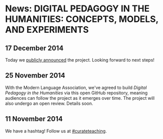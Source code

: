 # News: DIGITAL PEDAGOGY IN THE HUMANITIES: CONCEPTS, MODELS, AND EXPERIMENTS

## 17 December 2014

Today we [publicly announced](announcement.md) the project. Looking forward to next steps!

## 25 November 2014

With the Modern Language Association, we've agreed to build *Digital Pedagogy in the Humanities* via this open GitHub repository, meaning audiences can follow the project as it emerges over time. The project will also undergo an open review. Details soon.

## 11 November 2014

We have a hashtag! Follow us at [#curateteaching](https://twitter.com/hashtag/curateteaching?f=realtime&src=hash).
